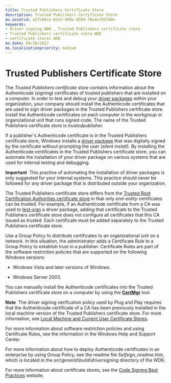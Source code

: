 ```yaml
---
title: Trusted Publishers Certificate Store
description: Trusted Publishers Certificate Store
ms.assetid: e2fcb0ce-82e3-499a-85b9-76e4e742190e
keywords:
- driver signing WDK , Trusted Publishers certificate store
- Trusted Publishers certificate store WDK
- certificate stores WDK
ms.date: 04/20/2017
ms.localizationpriority: medium
---
```


# Trusted Publishers Certificate Store


The *Trusted Publishers certificate store* contains information about the Authenticode (signing) certificates of trusted publishers that are installed on a computer. In order to test and debug your [driver packages](driver-packages.md) within your organization, your company should install the Authenticode certificates that are used to sign driver packages in the Trusted Publishers certificate store. Install the Authenticode certificates on each computer in the workgroup or organizational unit that runs signed code. The name of the Trusted Publishers certificate store is *trustedpublisher.*

If a publisher's Authenticode certificate is in the Trusted Publishers certificate store, Windows installs a [driver package](driver-packages.md) that was digitally signed by the certificate without prompting the user (*silent install*). By installing the Authenticode certificates in the Trusted Publishers certificate store, you can automate the installation of your driver package on various systems that are used for internal testing and debugging.

**Important**  This practice of automating the installation of driver packages is only suggested for your internal systems. This practice should never be followed for any driver package that is distributed outside your organization.

 

The Trusted Publishers certificate store differs from the [Trusted Root Certification Authorities certificate store](trusted-root-certification-authorities-certificate-store.md) in that only *end-entity* certificates can be trusted. For example, if an Authenticode certificate from a CA was used to [test-sign](introduction-to-test-signing.md) a driver package, adding that certificate to the Trusted Publishers certificate store does not configure all certificates that this CA issued as trusted. Each certificate must be added separately to the Trusted Publishers certificate store.

Use a Group Policy to distribute certificates to an organizational unit on a network. In this situation, the administrator adds a Certificate Rule to a Group Policy to establish trust in a publisher. Certificate Rules are part of the software restriction policies that are supported on the following Windows versions:

-   Windows Vista and later versions of Windows.

-   Windows Server 2003.

You can manually install the Authenticode certificates into the Trusted Publishers certificate store on a computer by using the [**CertMgr**](../devtest/certmgr.md) tool.

**Note**  The driver signing verification policy used by Plug and Play requires that the Authenticode certificate of a CA has been previously installed in the local machine version of the Trusted Publishers certificate store. For more information, see [Local Machine and Current User Certificate Stores](local-machine-and-current-user-certificate-stores.md).

 

For more information about software restriction policies and using Certificate Rules, see the information in the Windows Help and Support Center. 

For more information about how to deploy Authenticode certificates in an enterprise by using Group Policy, see the readme file *Selfsign_readme.htm*, which is located in the *src\\general\\build\\driversigning* directory of the WDK.

For more information about certificate stores, see the [Code Signing Best Practices](https://go.microsoft.com/fwlink/p/?linkid=68250) website.

 

